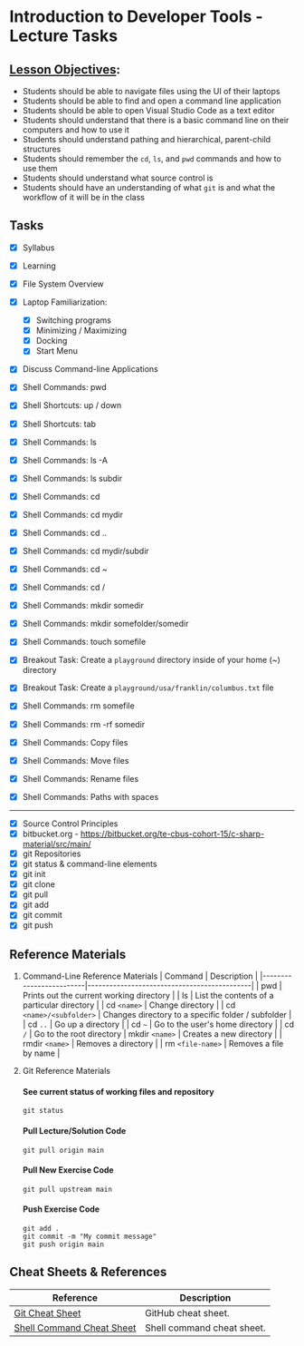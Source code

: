 # Introduction to Developer Tools - Lecture Tasks

## **[Lesson Objectives](https://book.techelevator.com/v2_3/content/introduction-to-tools.html):**

- Students should be able to navigate files using the UI of their laptops
- Students should be able to find and open a command line application
- Students should be able to open Visual Studio Code as a text editor
- Students should understand that there is a basic command line on their computers and how to use it
- Students should understand pathing and hierarchical, parent-child structures
- Students should remember the `cd`, `ls`, and `pwd` commands and how to use them
- Students should understand what source control is
- Students should have an understanding of what `git` is and what the workflow of it will be in the class

## Tasks

- [x] Syllabus
- [x] Learning
    
- [x] File System Overview
- [x] Laptop Familiarization: 
    - [x] Switching programs
    - [x] Minimizing / Maximizing
    - [x] Docking
    - [x] Start Menu

- [x] Discuss Command-line Applications

- [x] Shell Commands: pwd

- [x] Shell Shortcuts: up / down
- [x] Shell Shortcuts: tab

- [x] Shell Commands: ls
- [x] Shell Commands: ls -A
- [x] Shell Commands: ls subdir

- [x] Shell Commands: cd
- [x] Shell Commands: cd mydir
- [x] Shell Commands: cd ..
- [x] Shell Commands: cd mydir/subdir
- [x] Shell Commands: cd ~
- [x] Shell Commands: cd /

- [x] Shell Commands: mkdir somedir
- [x] Shell Commands: mkdir somefolder/somedir

- [x] Shell Commands: touch somefile

- [x] Breakout Task: Create a `playground` directory inside of your home (~) directory
- [x] Breakout Task: Create a `playground/usa/franklin/columbus.txt` file

- [x] Shell Commands: rm somefile
- [x] Shell Commands: rm -rf somedir

- [x] Shell Commands: Copy files
- [x] Shell Commands: Move files
- [x] Shell Commands: Rename files

- [x] Shell Commands: Paths with spaces

--- 

- [x] Source Control Principles
- [x] bitbucket.org - https://bitbucket.org/te-cbus-cohort-15/c-sharp-material/src/main/
- [x] git Repositories
- [x] git status & command-line elements
- [x] git init
- [x] git clone
- [x] git pull
- [x] git add
- [x] git commit
- [x] git push

## **Reference Materials**

1. Command-Line Reference Materials
    | Command                 | Description                                 |
    |-------------------------|---------------------------------------------|
    | pwd                     | Prints out the current working directory    |
    | ls                      | List the contents of a particular directory |
    | cd `<name>`             | Change directory                            |
    | cd `<name>/<subfolder>` | Changes directory to a specific folder / subfolder |
    | cd `..`                 | Go up a directory                           |
    | cd `~`                  | Go to the user's home directory |
    | cd `/`                  | Go to the root directory
    | mkdir `<name>`          | Creates a new directory                     |
    | rmdir `<name>`          | Removes a directory                         |
    | rm `<file-name>`        | Removes a file by name                      |

2. Git Reference Materials
    #### See current status of working files and repository
    ```
    git status
    ```

    #### Pull Lecture/Solution Code
    ```
    git pull origin main
    ```

    #### Pull New Exercise Code
    ```
    git pull upstream main
    ```

    #### Push Exercise Code
    ```
    git add .
    git commit -m "My commit message"
    git push origin main
    ```

## Cheat Sheets & References
| Reference | Description |
|-----------|-------------|
| [Git Cheat Sheet](https://drive.google.com/open?id=0Bz4DHj0l-C66QjRfN05LWWZIRGs) | GitHub cheat sheet. |
| [Shell Command Cheat Sheet](https://drive.google.com/open?id=0Bz4DHj0l-C66ak9ZZVc0cjNZZU0) | Shell command cheat sheet. |
